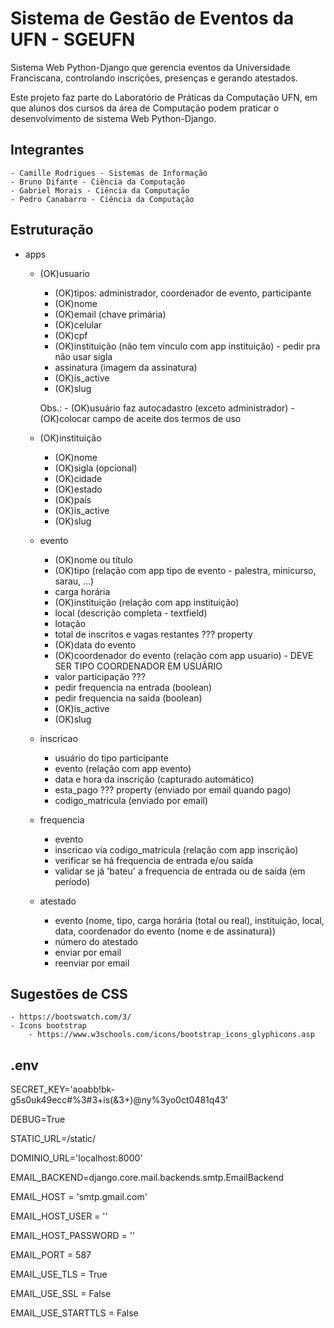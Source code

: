 # Sistema de Gestão de Eventos da UFN - SGEUFN
Sistema Web Python-Django que gerencia eventos da Universidade Franciscana, controlando inscrições, presenças e gerando atestados.

Este projeto faz parte do Laboratório de Práticas da Computação UFN, em que alunos dos cursos da área de Computação podem praticar o desenvolvimento de sistema Web Python-Django.

## Integrantes
    - Camille Rodrigues - Sistemas de Informação
    - Bruno Difante - Ciência da Computação
    - Gabriel Morais - Ciência da Computação
    - Pedro Canabarro - Ciência da Computação

## Estruturação

- apps
    - (OK)usuario
        - (OK)tipos: administrador, coordenador de evento, participante
        - (OK)nome
        - (OK)email (chave primária)
        - (OK)celular
        - (OK)cpf
        - (OK)instituição (não tem vinculo com app instituição) - pedir pra não usar sigla
        - assinatura (imagem da assinatura)
        - (OK)is_active
        - (OK)slug

        Obs.:
            - (OK)usuário faz autocadastro (exceto administrador)
                - (OK)colocar campo de aceite dos termos de uso
    
    - (OK)instituição
        - (OK)nome
        - (OK)sigla (opcional)
        - (OK)cidade
        - (OK)estado
        - (OK)país
        - (OK)is_active
        - (OK)slug

    - evento 
        - (OK)nome ou título
        - (OK)tipo (relação com app tipo de evento - palestra, minicurso, sarau, ...)
        - carga horária
        - (OK)instituição (relação com app instituição)
        - local (descrição completa - textfield)
        - lotação
        - total de inscritos e vagas restantes ??? property
        - (OK)data do evento
        - (OK)coordenador do evento (relação com app usuario) - DEVE SER TIPO COORDENADOR EM USUÁRIO
        - valor participação ???
        - pedir frequencia na entrada (boolean)
        - pedir frequencia na saida (boolean)
        - (OK)is_active
        - (OK)slug
        
    - inscricao
        - usuário do tipo participante
        - evento (relação com app evento)
        - data e hora da inscrição (capturado automático)
        - esta_pago ??? property (enviado por email quando pago)
        - codigo_matricula (enviado por email)

    - frequencia
        - evento
        - inscricao via codigo_matricula (relação com app inscrição)
        - verificar se há frequencia de entrada e/ou saída
        - validar se já 'bateu' a frequencia de entrada ou de saída (em período)

    - atestado
        - evento (nome, tipo, carga horária (total ou real), instituição, local, data, coordenador do evento (nome e de assinatura))
        - número do atestado
        - enviar por email
        - reenviar por email
        

## Sugestões de CSS
    - https://bootswatch.com/3/
    - Icons bootstrap 
        - https://www.w3schools.com/icons/bootstrap_icons_glyphicons.asp

## .env

SECRET_KEY='aoabb!bk-g5s0uk49ecc#%3#3+is(&3+)@ny%3yo0ct0481q43'

DEBUG=True

STATIC_URL=/static/

DOMINIO_URL='localhost:8000'

EMAIL_BACKEND=django.core.mail.backends.smtp.EmailBackend

EMAIL_HOST = 'smtp.gmail.com'

EMAIL_HOST_USER = ''

EMAIL_HOST_PASSWORD = ''

EMAIL_PORT = 587

EMAIL_USE_TLS = True

EMAIL_USE_SSL = False

EMAIL_USE_STARTTLS = False
